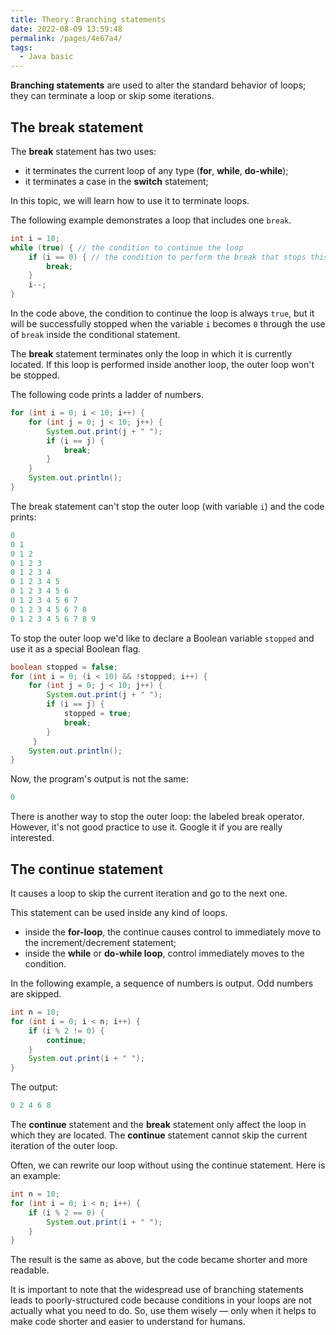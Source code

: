 ```yaml
---
title: Theory：Branching statements
date: 2022-08-09 13:59:48
permalink: /pages/4e67a4/
tags:
  - Java basic
---
```

**Branching statements** are used to alter the standard behavior of loops; they can terminate a loop or skip some iterations.

## The break statement

The **break** statement has two uses:

- it terminates the current loop of any type (**for**, **while**, **do-while**);
- it terminates a case in the **switch** statement;

In this topic, we will learn how to use it to terminate loops.

The following example demonstrates a loop that includes one `break`.

```java
int i = 10;
while (true) { // the condition to continue the loop
    if (i == 0) { // the condition to perform the break that stops this loop 
        break;
    }
    i--;
}
```

In the code above, the condition to continue the loop is always `true`, but it will be successfully stopped when the variable `i` becomes `0` through the use of `break` inside the conditional statement.

The **break** statement terminates only the loop in which it is currently located. If this loop is performed inside another loop, the outer loop won't be stopped.

The following code prints a ladder of numbers.

```java
for (int i = 0; i < 10; i++) {
    for (int j = 0; j < 10; j++) {
        System.out.print(j + " ");
        if (i == j) {
            break;
        }
    }
    System.out.println();
}
```

The break statement can't stop the outer loop (with variable `i`) and the code prints:

```java
0 
0 1 
0 1 2 
0 1 2 3 
0 1 2 3 4 
0 1 2 3 4 5 
0 1 2 3 4 5 6 
0 1 2 3 4 5 6 7 
0 1 2 3 4 5 6 7 8 
0 1 2 3 4 5 6 7 8 9 
```

To stop the outer loop we'd like to declare a Boolean variable `stopped` and use it as a special Boolean flag.

```java
boolean stopped = false;
for (int i = 0; (i < 10) && !stopped; i++) {
    for (int j = 0; j < 10; j++) {
        System.out.print(j + " ");
        if (i == j) {
            stopped = true;
            break;
        }
     }
    System.out.println();
}
```

Now, the program's output is not the same:

```java
0
```

There is another way to stop the outer loop: the labeled break operator. However, it's not good practice to use it. Google it if you are really interested.

## The continue statement

It causes a loop to skip the current iteration and go to the next one.

This statement can be used inside any kind of loops.

- inside the **for-loop**, the continue causes control to immediately move to the increment/decrement statement;
- inside the **while** or **do-while loop**, control immediately moves to the condition.

In the following example, a sequence of numbers is output. Odd numbers are skipped.

```java
int n = 10;
for (int i = 0; i < n; i++) {
    if (i % 2 != 0) {
        continue;
    }
    System.out.print(i + " ");
}
```

The output:

```java
0 2 4 6 8
```

The **continue** statement and the **break** statement only affect the loop in which they are located. The **continue** statement cannot skip the current iteration of the outer loop.

Often, we can rewrite our loop without using the continue statement. Here is an example:

```java
int n = 10;
for (int i = 0; i < n; i++) { 
    if (i % 2 == 0) {
        System.out.print(i + " ");
    } 
}
```

The result is the same as above, but the code became shorter and more readable.

It is important to note that the widespread use of branching statements leads to poorly-structured code because conditions in your loops are not actually what you need to do. So, use them wisely — only when it helps to make code shorter and easier to understand for humans.